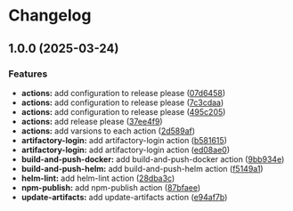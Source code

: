 # Changelog

## 1.0.0 (2025-03-24)


### Features

* **actions:** add configuration to release please ([07d6458](https://github.com/MapColonies/actions/commit/07d6458aece7589fbd2c097a47426ff5dd065ea9))
* **actions:** add configuration to release please ([7c3cdaa](https://github.com/MapColonies/actions/commit/7c3cdaa2840e3d9d04f2ad15ac227003eaf73e61))
* **actions:** add configuration to release please ([495c205](https://github.com/MapColonies/actions/commit/495c205ccccce900cd726231023f4779789b9571))
* **actions:** add release please ([37ee4f9](https://github.com/MapColonies/actions/commit/37ee4f9c5ac4639015375e3373ca73fbc824b4fd))
* **actions:** add varsions to each action ([2d589af](https://github.com/MapColonies/actions/commit/2d589af3406a8b5fe203f7ff26dce495867de7a8))
* **artifactory-login:** add artifactory-login action ([b581615](https://github.com/MapColonies/actions/commit/b5816155f596d2f22a13b114e3929a52d7fc0484))
* **artifactory-login:** add artifactory-login action ([ed08ae0](https://github.com/MapColonies/actions/commit/ed08ae010ea7f1b06b035d09d2f95ce444e6f7e8))
* **build-and-push-docker:** add build-and-push-docker action ([9bb934e](https://github.com/MapColonies/actions/commit/9bb934e762ac98389f37ca5dd7675f911888a87a))
* **build-and-push-helm:** add build-and-push-helm action ([f5149a1](https://github.com/MapColonies/actions/commit/f5149a1c996cd810cf2a77d9d004f919b5d87d1d))
* **helm-lint:** add helm-lint action ([28dba3c](https://github.com/MapColonies/actions/commit/28dba3cf5fe079ab255f9847b0a2dbfa702a038f))
* **npm-publish:** add npm-publish action ([87bfaee](https://github.com/MapColonies/actions/commit/87bfaee0fe7a79e3f0e638eae454d175be309a18))
* **update-artifacts:** add update-artifacts action ([e94af7b](https://github.com/MapColonies/actions/commit/e94af7bd4f4c6543112c372a59621b2a632b2cd4))
